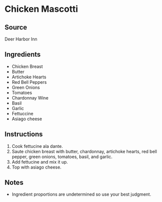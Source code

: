 # Chicken Mascotti

## Source
Deer Harbor Inn

## Ingredients
- Chicken Breast 
- Butter
- Artichoke Hearts
- Red Bell Peppers
- Green Onions
- Tomatoes
- Chardonnay Wine
- Basil
- Garlic
- Fettuccine
- Asiago cheese

## Instructions
1. Cook fettucine ala dante.
2. Saute chicken breast with butter, chardonnay, artichoke hearts, red bell pepper, green onions, tomatoes, basil, and garlic. 
3. Add fettucine and mix it up.
4. Top with asiago cheese.

## Notes
- Ingredient proportions are undetermined so use your best judgment. 